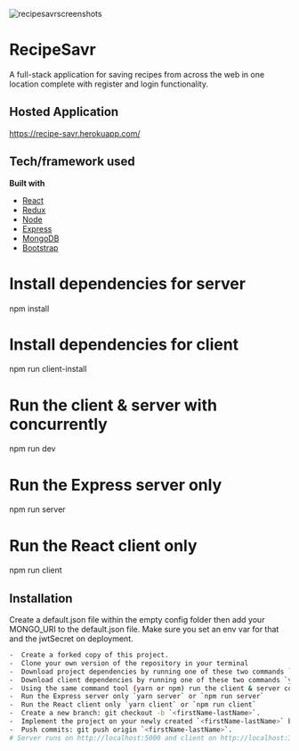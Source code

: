 
![recipesavrscreenshots](https://lh3.googleusercontent.com/pw/ACtC-3eZ0BGuR1_D5-PR5HCQx0tfhZg6JaW0pKyvDpGcUGMyRNQ4qAqzlnMQ79mgX4T-uq5TcHEdOYBm-nEMLFHS4sVGfnIpJJyup0KFelTac6Hn2uOjP8i6abrLJ5q4NLRWSK_iqybrIpt7FM3VP0oJoBV9=w3034-h1896-no?authuser=0)
# RecipeSavr
A full-stack application for saving recipes from across the web in one location complete with register and login functionality. 

## Hosted Application
https://recipe-savr.herokuapp.com/

## Tech/framework used
<b>Built with</b>
- [React](https://reactjs.org/)
- [Redux](https://redux.js.org/)
- [Node](https://nodejs.org/en/)
- [Express](https://expressjs.com/)
- [MongoDB](https://www.mongodb.com/)
- [Bootstrap](https://reactstrap.github.io/)

# Install dependencies for server
npm install

# Install dependencies for client
npm run client-install

# Run the client & server with concurrently
npm run dev

# Run the Express server only
npm run server

# Run the React client only
npm run client



## Installation
Create a default.json file within the empty config folder then add your MONGO_URI to the default.json file. 
Make sure you set an env var for that and the jwtSecret on deployment. 
```bash
-  Create a forked copy of this project.
-  Clone your own version of the repository in your terminal
-  Download project dependencies by running one of these two commands `yarn` or `npm install`
-  Download client dependencies by running one of these two commands `yarn client-install` or `npm client-install`
-  Using the same command tool (yarn or npm) run the client & server concurrently `yarn dev` or `npm run dev`
-  Run the Express server only `yarn server` or `npm run server`
-  Run the React client only `yarn client` or `npm run client`
-  Create a new branch: git checkout -b `<firstName-lastName>`.
-  Implement the project on your newly created `<firstName-lastName>` branch, committing changes regularly.
-  Push commits: git push origin `<firstName-lastName>`.
# Server runs on http://localhost:5000 and client on http://localhost:3000
```






 

